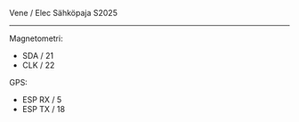 Vene / Elec Sähköpaja S2025

---
Magnetometri:
- SDA / 21
- CLK / 22

GPS:
- ESP RX / 5
- ESP TX / 18
